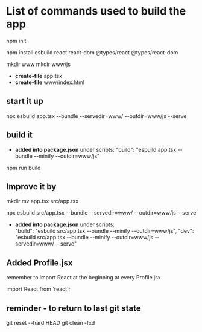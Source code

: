 # List of commands used to build the app 

npm init

npm install esbuild react react-dom @types/react @types/react-dom

mkdir www
mkdir www/js

- **create-file** app.tsx
- **create-file** www/index.html 

## start it up 

npx esbuild app.tsx --bundle --servedir=www/  --outdir=www/js --serve



## build it 

- **added into package.json** under scripts:  "build": "esbuild app.tsx --bundle --minify --outdir=www/js"

npm run build 

## Improve it by 

mkdir 
mv app.tsx src/app.tsx

npx esbuild src/app.tsx --bundle --servedir=www/  --outdir=www/js --serve

- **added into package.json** under scripts:  
  "build": "esbuild src/app.tsx --bundle --minify --outdir=www/js",
  "dev": "esbuild src/app.tsx --bundle --minify --outdir=www/js --servedir=www/ --serve"

## Added Profile.jsx

remember to import React at the beginning at every Profile.jsx 

import React from 'react';


## reminder - to return to last git state

git reset --hard HEAD
git clean -fxd

